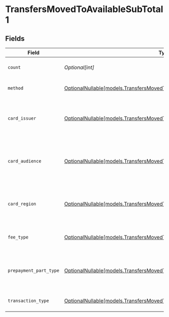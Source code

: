 # TransfersMovedToAvailableSubTotal1


## Fields

| Field                                                                                                                                              | Type                                                                                                                                               | Required                                                                                                                                           | Description                                                                                                                                        | Example                                                                                                                                            |
| -------------------------------------------------------------------------------------------------------------------------------------------------- | -------------------------------------------------------------------------------------------------------------------------------------------------- | -------------------------------------------------------------------------------------------------------------------------------------------------- | -------------------------------------------------------------------------------------------------------------------------------------------------- | -------------------------------------------------------------------------------------------------------------------------------------------------- |
| `count`                                                                                                                                            | *Optional[int]*                                                                                                                                    | :heavy_minus_sign:                                                                                                                                 | Number of transactions of this type                                                                                                                | 50                                                                                                                                                 |
| `method`                                                                                                                                           | [OptionalNullable[models.TransfersMovedToAvailableSubTotalMethod1]](../models/transfersmovedtoavailablesubtotalmethod1.md)                         | :heavy_minus_sign:                                                                                                                                 | Payment type of the transactions                                                                                                                   | creditcard                                                                                                                                         |
| `card_issuer`                                                                                                                                      | [OptionalNullable[models.TransfersMovedToAvailableSubTotalCardIssuer1]](../models/transfersmovedtoavailablesubtotalcardissuer1.md)                 | :heavy_minus_sign:                                                                                                                                 | In case of payments transactions with card, the card issuer will be available                                                                      | amex                                                                                                                                               |
| `card_audience`                                                                                                                                    | [OptionalNullable[models.TransfersMovedToAvailableSubTotalCardAudience1]](../models/transfersmovedtoavailablesubtotalcardaudience1.md)             | :heavy_minus_sign:                                                                                                                                 | In case of payments trnsactions with card, the card audience will be available.                                                                    | other                                                                                                                                              |
| `card_region`                                                                                                                                      | [OptionalNullable[models.TransfersMovedToAvailableSubTotalCardRegion1]](../models/transfersmovedtoavailablesubtotalcardregion1.md)                 | :heavy_minus_sign:                                                                                                                                 | In case of payments transactions with card, the card region will be available.                                                                     | domestic                                                                                                                                           |
| `fee_type`                                                                                                                                         | [OptionalNullable[models.TransfersMovedToAvailableSubTotalFeeType1]](../models/transfersmovedtoavailablesubtotalfeetype1.md)                       | :heavy_minus_sign:                                                                                                                                 | Present when the transaction represents a fee.                                                                                                     | payment-fee                                                                                                                                        |
| `prepayment_part_type`                                                                                                                             | [OptionalNullable[models.TransfersMovedToAvailableSubTotalPrepaymentPartType1]](../models/transfersmovedtoavailablesubtotalprepaymentparttype1.md) | :heavy_minus_sign:                                                                                                                                 | Prepayment part: fee itself, reimbursement, discount, VAT or rounding compensation.                                                                | fee                                                                                                                                                |
| `transaction_type`                                                                                                                                 | [OptionalNullable[models.TransfersMovedToAvailableSubTotalTransactionType1]](../models/transfersmovedtoavailablesubtotaltransactiontype1.md)       | :heavy_minus_sign:                                                                                                                                 | Represents the transaction type                                                                                                                    | payment                                                                                                                                            |